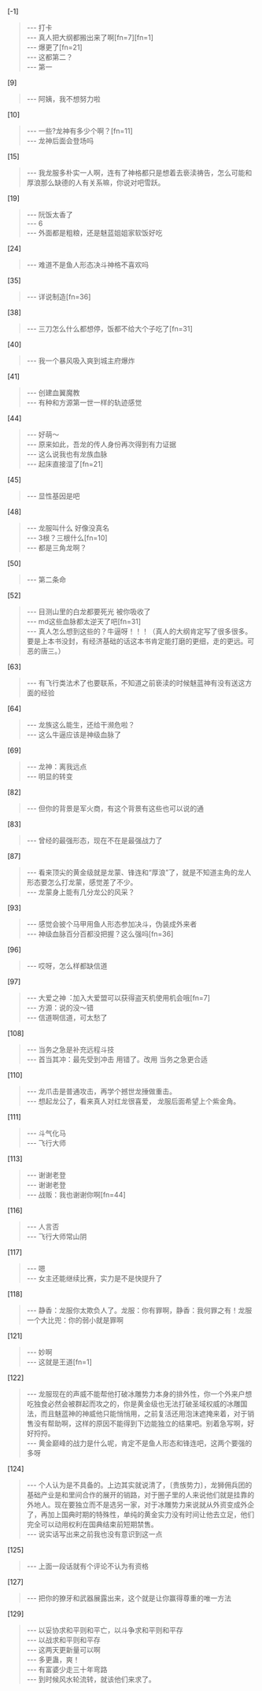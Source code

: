 
[-1] 
>--- 打卡<br>
>--- 真人把大纲都搬出来了啊[fn=7][fn=1]<br>
>--- 爆更了[fn=21]<br>
>--- 这都第二？<br>
>--- 第一<br>

[9] 
>--- 阿姨，我不想努力啦<br>

[10] 
>--- 一些?龙神有多少个啊？[fn=11]<br>
>--- 龙神后面会登场吗<br>

[15] 
>--- 我龙服多朴实一人啊，连有了神格都只是想着去亵渎祷告，怎么可能和厚浪那么缺德的人有关系嘛，你说对吧雪跃。<br>

[19] 
>--- 阮饭太香了<br>
>--- 6<br>
>--- 外面都是粗粮，还是魅蓝姐姐家软饭好吃<br>

[24] 
>--- 难道不是鱼人形态决斗神格不喜欢吗<br>

[35] 
>--- 详说制造[fn=36]<br>

[38] 
>--- 三刀怎么什么都想停，饭都不给大个子吃了[fn=31]<br>

[40] 
>--- 我一个暴风吸入爽到城主府爆炸<br>

[41] 
>--- 创建血翼魔教<br>
>--- 有种和方源第一世一样的轨迹感觉<br>

[44] 
>--- 好萌～<br>
>--- 原来如此，吾龙的传人身份再次得到有力证据<br>
>--- 这么说我也有龙族血脉<br>
>--- 起床直接湿了[fn=21]<br>

[45] 
>--- 显性基因是吧<br>

[48] 
>--- 龙服叫什么 好像没真名<br>
>--- 3根？三根什么[fn=10]<br>
>--- 都是三角龙啊？<br>

[50] 
>--- 第二条命<br>

[52] 
>--- 目测山里的白龙都要死光 被你吸收了<br>
>--- md这些血脉都太逆天了吧[fn=31]<br>
>--- 真人怎么想到这些的？牛逼呀！！！（真人的大纲肯定写了很多很多。要是上本书没封，有经济基础的话这本书肯定能打磨的更细，走的更远。可恶的唐三。）<br>

[63] 
>--- 有飞行类法术了也要联系，不知道之前亵渎的时候魅蓝神有没有送这方面的经验<br>

[64] 
>--- 龙族这么能生，还给干濒危啦？<br>
>--- 这么牛逼应该是神级血脉了<br>

[69] 
>--- 龙神：离我远点<br>
>--- 明显的转变<br>

[82] 
>--- 但你的背景是军火商，有这个背景有这些也可以说的通<br>

[83] 
>--- 曾经的最强形态，现在不在是最强战力了<br>

[87] 
>--- 看来顶尖的黄金级就是龙蒙、锋连和“厚浪”了，就是不知道主角的龙人形态要怎么打龙蒙，感觉差了不少。<br>
>--- 龙蒙身上能有几分龙公的风采？<br>

[93] 
>--- 感觉会披个马甲用鱼人形态参加决斗，伪装成外来者<br>
>--- 神级血脉百分百都没把握？这么强吗[fn=36]<br>

[96] 
>--- 哎呀，怎么样都缺信道<br>

[97] 
>--- 大爱之神︓加入大爱盟可以获得盗天机使用机会哦[fn=7]<br>
>--- 方源：说的没～错<br>
>--- 信道啊信道，可太愁了<br>

[108] 
>--- 当务之急是补充远程斗技<br>
>--- 首当其冲：最先受到冲击 用错了。改用 当务之急更合适<br>

[110] 
>--- 龙爪击是普通攻击，再学个撼世龙捶做重击。<br>
>--- 想起龙公了，看来真人对红龙很喜爱，
龙服后面希望上个紫金角。<br>

[111] 
>--- 斗气化马<br>
>--- 飞行大师<br>

[113] 
>--- 谢谢老登<br>
>--- 谢谢老登<br>
>--- 战贩：我也谢谢你啊[fn=44]<br>

[116] 
>--- 人言否<br>
>--- 飞行大师常山阴<br>

[117] 
>--- 嗯<br>
>--- 女主还能继续比赛，实力是不是快提升了<br>

[118] 
>--- 静香：龙服你太欺负人了。龙服：你有罪啊，静香：我何罪之有！龙服一个大比兜：你的弱小就是罪啊<br>

[121] 
>--- 妙啊<br>
>--- 这就是王道[fn=1]<br>

[122] 
>--- 龙服现在的声威不能帮他打破冰雕势力本身的排外性，你一个外来户想吃独食必然会被群起而攻之的，你是黄金级也无法打破圣域权威的冰雕国法，而且魅蓝神的神威他只能悄悄用，之前复活还用泡沫遮掩来着，对于销售没有帮助啊，这样的原因不能得到下边能独立的结果吧。别着急写啊，好好捋捋。<br>
>--- 黄金巅峰的战力是什么呢，肯定不是鱼人形态和锋连吧，这两个要强的多呀<br>

[124] 
>--- 个人认为是不具备的。上边其实就说清了，〔贵族势力〕，龙狮佣兵团的基础产业是和里间合作的展开的销路，对于圈子里的人来说他们就是挂靠的外地人。现在要独立而不是选另一家，对于冰雕势力来说就从外资变成外企了，再加上国典时期的特殊性，单纯的黄金实力没有时间让他去立足，他们完全可以动用权利在国典结束前短期禁售。<br>
>--- 说实话写出来之前我也没有意识到这一点<br>

[125] 
>--- 上面一段话就有个评论不认为有资格<br>

[127] 
>--- 把你的獠牙和武器展露出来，这个就是让你赢得尊重的唯一方法<br>

[129] 
>--- 以妥协求和平则和平亡，以斗争求和平则和平存<br>
>--- 以战求和平则和平存<br>
>--- 这两天更新量可以啊<br>
>--- 多更蛊，爽！<br>
>--- 有富婆少走三十年弯路<br>
>--- 到时候风水轮流转，就该他们来求了。<br>
